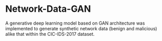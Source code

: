 # Network-Data-GAN
A generative deep learning model based on GAN architecture was implemented to generate synthetic network data (benign and malicious) alike that within the CIC-IDS-2017 dataset. 
